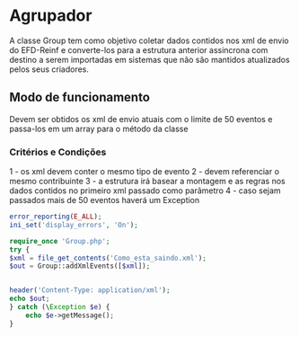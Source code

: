 # Agrupador

A classe Group tem como objetivo coletar dados contidos nos xml de envio do EFD-Reinf e converte-los para a estrutura anterior assincrona com destino a serem importadas em sistemas que não são mantidos atualizados pelos seus criadores.


## Modo de funcionamento

Devem ser obtidos os xml de envio atuais com o limite de 50 eventos e passa-los em um array para o método da classe

### Critérios e Condições

1 - os xml devem conter o mesmo tipo de evento
2 - devem referenciar o mesmo contribuinte
3 - a estrutura irá basear a montagem e as regras nos dados contidos no primeiro xml passado como parâmetro 
4 - caso sejam passados mais de 50 eventos haverá um Exception


```php
error_reporting(E_ALL);
ini_set('display_errors', 'On');

require_once 'Group.php';
try {
$xml = file_get_contents('Como_esta_saindo.xml');
$out = Group::addXmlEvents([$xml]);


header('Content-Type: application/xml');
echo $out;
} catch (\Exception $e) {
    echo $e->getMessage();
}
```
